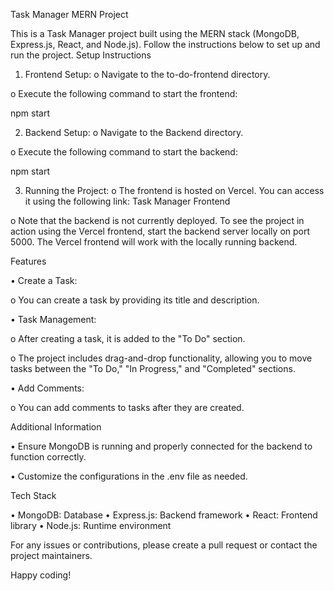 Task Manager MERN Project

This is a Task Manager project built using the MERN stack (MongoDB, Express.js, React, and Node.js). Follow the instructions below to set up and run the project.
Setup Instructions
1.	Frontend Setup:
o	Navigate to the to-do-frontend directory.

o	Execute the following command to start the frontend:

npm start


2.	Backend Setup:
o	Navigate to the Backend directory.

o	Execute the following command to start the backend:

npm start

3.	Running the Project:
o	The frontend is hosted on Vercel. You can access it using the following link: Task Manager Frontend

o	Note that the backend is not currently deployed. To see the project in action using the Vercel frontend, start the backend server locally on port 5000. The Vercel frontend will work with the locally running backend.

Features

•	Create a Task:

o	You can create a task by providing its title and description.

•	Task Management:

o	After creating a task, it is added to the "To Do" section.

o	The project includes drag-and-drop functionality, allowing you to move tasks between the "To Do," "In Progress," and "Completed" sections.

•	Add Comments:

o	You can add comments to tasks after they are created.

Additional Information

•	Ensure MongoDB is running and properly connected for the backend to function correctly.

•	Customize the configurations in the .env file as needed.

Tech Stack

•	MongoDB: Database
•	Express.js: Backend framework
•	React: Frontend library
•	Node.js: Runtime environment

For any issues or contributions, please create a pull request or contact the project maintainers.


Happy coding!

